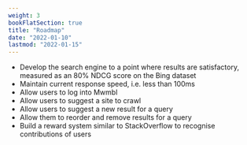 ```yaml
---
weight: 3
bookFlatSection: true
title: "Roadmap"
date: "2022-01-10"
lastmod: "2022-01-15"
---
```


- Develop the search engine to a point where results are satisfactory, measured as an 80% NDCG score on the Bing dataset
- Maintain current response speed, i.e. less than 100ms
- Allow users to log into Mwmbl
- Allow users to suggest a site to crawl
- Allow users to suggest a new result for a query
- Allow them to reorder and remove results for a query
- Build a reward system similar to StackOverflow to recognise contributions of users
